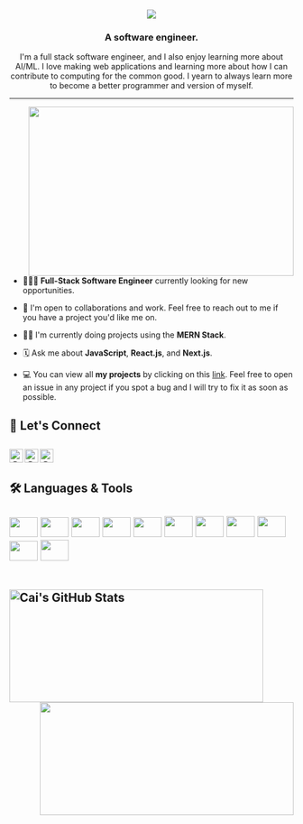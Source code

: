 <h1 align="center">
    <img src="https://readme-typing-svg.herokuapp.com/?lines=Hi+there!+👋;I'm+Cai!+🫠;Nice+to+meet+you!+😆&center=true&size=30&color=B75BF7">
</h1>
<h3 align="center">A software engineer.</h3>

<p align="center">I'm a full stack software engineer, and I also enjoy learning more about AI/ML. I love making web applications and learning more about how I can contribute to computing for the common good. I yearn to always learn more to become a better programmer and version of myself.</p>


---

<img align="right" width="470px" height="300px" src="https://media.giphy.com/media/Ah3zHH7hvsSB2/giphy.gif">

- 👨🏽‍💻   **Full-Stack Software Engineer** currently looking for new opportunities.

- 👥   I'm open to collaborations and work. Feel free to reach out to me if you have a project you'd like me on.

- 🥷🏽   I'm currently doing projects using the **MERN Stack**.

- 🗓   Ask me about **JavaScript**, **React.js**, and **Next.js**.

- 💻   You can view all **my projects** by clicking on this [link](https://github.com/CaiZhengTech?tab=repositories). Feel free to open an issue in any project if you spot a bug and I will try to fix it as soon as possible.

 <h2>📲  Let's Connect<h2>
 <a href="https://x.com/Kai_jellow">
  <img align="left" alt="Cai's Twitter" height="24px" src="https://raw.githubusercontent.com/CaiZhengTech/iJellow101/main/x.png" />
 </a>
 <a href="https://www.linkedin.com/in/cai-zheng">
  <img align="left" alt="Cai's LinkedIn" height="24px" src="https://raw.githubusercontent.com/CaiZhengTech/iJellow101/main/linkedin.png" />
 </a>
 <a href="https://www.instagram.com/kaii.zheng/">
  <img align="left" alt="Cai's Instagram" height="24px" src="https://raw.githubusercontent.com/CaiZhengTech/iJellow101/main/instagram.png" />
   </a>
</br>
 
 <h2>🛠 Languages & Tools<h2>
 <p align="left">
 <img height="35" width="50" src="https://cdn.jsdelivr.net/gh/devicons/devicon/icons/html5/html5-plain-wordmark.svg" />
 <img height="35" width="50" src="https://cdn.jsdelivr.net/gh/devicons/devicon/icons/css3/css3-plain-wordmark.svg" />
 <img height="35" width="50" src="https://cdn.jsdelivr.net/gh/devicons/devicon/icons/git/git-original.svg" />
 <img height="35" width="50" src="https://cdn.jsdelivr.net/gh/devicons/devicon/icons/javascript/javascript-plain.svg" />
 <img height="35" width="50" src="https://cdn.jsdelivr.net/gh/devicons/devicon/icons/typescript/typescript-plain.svg" />
 <img height="37" width="50" src="https://cdn.jsdelivr.net/gh/devicons/devicon/icons/firebase/firebase-plain.svg" />
 <img height="37" width="50" src="https://cdn.jsdelivr.net/gh/devicons/devicon/icons/react/react-original.svg" />
 <img height="37" width="50" src="https://cdn.jsdelivr.net/gh/devicons/devicon/icons/tailwindcss/tailwindcss-original.svg" />
 <img height="37" width="50" src="https://cdn.jsdelivr.net/gh/devicons/devicon/icons/nextjs/nextjs-original.svg" />
 <img height="35" width="50" src="https://cdn.jsdelivr.net/gh/devicons/devicon/icons/nodejs/nodejs-original.svg" />
 <img height="37" width="50" src="https://cdn.jsdelivr.net/gh/devicons/devicon/icons/postgresql/postgresql-plain-wordmark.svg" />

                                                                                                                                          
 </p>
     
  </br>
   <div>      
  <img height="200" width="450" align="left" src="https://github-readme-stats-eight-theta.vercel.app/api?username=CaiZhengTech&show_icons=true&theme=gruvbox" alt="Cai's GitHub Stats"/>
  <img height="200" width="450" align="right" src="https://github-readme-stats.vercel.app/api/top-langs/?username=CaiZhengTech&theme=gruvbox&layout=compact"/>
</div>

</br>
  
